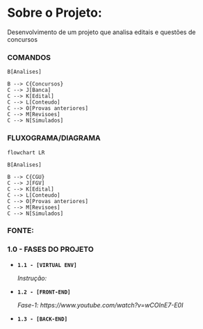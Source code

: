# Sobre o Projeto:
Desenvolvimento de um projeto que analisa editais e questões de concursos


### COMANDOS

```
B[Analises]

B --> C{Concursos}
C --> J[Banca]
C --> K[Edital]
C --> L[Conteudo]
C --> O[Provas anteriores]
C --> M[Revisoes]
C --> N[Simulados]
```


### FLUXOGRAMA/DIAGRAMA

```mermaid
flowchart LR

B[Analises]

B --> C{CGU}
C --> J[FGV] 
C --> K[Edital]
C --> L[Conteudo]
C --> O[Provas anteriores]
C --> M[Revisoes]
C --> N[Simulados]

```

### FONTE:


### 1.0 - FASES DO PROJETO

<ul>
  
  <li>
    <p><b><code>1.1 - [VIRTUAL ENV] </code></b></p>
    <p><i> Instrução:  </i></p>
  </li>
  
  <li>
    <p><b><code>1.2 - [FRONT-END] </code></b></p>
    <p><i> Fase-1: https://www.youtube.com/watch?v=wCOInE7-E0I  </i></p>
  </li> 
  
  <li>
    <p><b><code>1.3 - [BACK-END] </code></b></p>
    <p><i>  </i></p>
  </li>
  
</ul>

